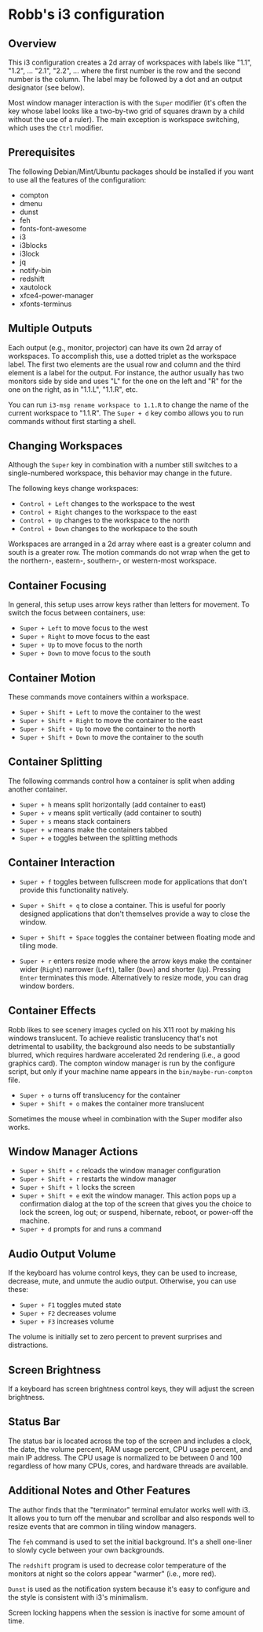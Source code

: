 Robb's i3 configuration
=======================

## Overview

This i3 configuration creates a 2d array of workspaces with labels
like "1.1", "1.2", ... "2.1", "2.2", ... where the first number is the
row and the second number is the column.  The label may be followed by
a dot and an output designator (see below).

Most window manager interaction is with the `Super` modifier (it's
often the key whose label looks like a two-by-two grid of squares
drawn by a child without the use of a ruler).  The main exception is
workspace switching, which uses the `Ctrl` modifier.

## Prerequisites

The following Debian/Mint/Ubuntu packages should be installed if you
want to use all the features of the configuration:

* compton
* dmenu
* dunst
* feh
* fonts-font-awesome
* i3
* i3blocks
* i3lock
* jq
* notify-bin
* redshift
* xautolock
* xfce4-power-manager
* xfonts-terminus

## Multiple Outputs

Each output (e.g., monitor, projector) can have its own 2d array of
workspaces. To accomplish this, use a dotted triplet as the workspace
label. The first two elements are the usual row and column and the
third element is a label for the output. For instance, the author
usually has two monitors side by side and uses "L" for the one on the
left and "R" for the one on the right, as in "1.1.L", "1.1.R", etc.

You can run `i3-msg rename workspace to 1.1.R` to change the name of
the current workspace to "1.1.R". The `Super + d` key combo allows you
to run commands without first starting a shell.

## Changing Workspaces

Although the `Super` key in combination with a number still switches
to a single-numbered workspace, this behavior may change in the
future.

The following keys change workspaces:

* `Control + Left` changes to the workspace to the west
* `Control + Right` changes to the workspace to the east
* `Control + Up` changes to the workspace to the north
* `Control + Down` changes to the workspace to the south

Workspaces are arranged in a 2d array where east is a greater column
and south is a greater row.  The motion commands do not wrap when the
get to the northern-, eastern-, southern-, or western-most workspace.

## Container Focusing

In general, this setup uses arrow keys rather than letters for
movement. To switch the focus between containers, use:

* `Super + Left` to move focus to the west
* `Super + Right` to move focus to the east
* `Super + Up` to move focus to the north
* `Super + Down` to move focus to the south

## Container Motion

These commands move containers within a workspace.

* `Super + Shift + Left` to move the container to the west
* `Super + Shift + Right` to move the container to the east
* `Super + Shift + Up` to move the container to the north
* `Super + Shift + Down` to move the container to the south

## Container Splitting

The following commands control how a container is split when adding
another container.

* `Super + h` means split horizontally (add container to east)
* `Super + v` means split vertically (add container to south)
* `Super + s` means stack containers
* `Super + w` means make the containers tabbed
* `Super + e` toggles between the splitting methods

## Container Interaction

* `Super + f` toggles between fullscreen mode for applications that
  don't provide this functionality natively.
  
* `Super + Shift + q` to close a container. This is useful for poorly
  designed applications that don't themselves provide a way to close
  the window.
  
* `Super + Shift + Space` toggles the container between floating mode
  and tiling mode.
  
* `Super + r` enters resize mode where the arrow keys make the
  container wider (`Right`) narrower (`Left`), taller (`Down`) and
  shorter (`Up`). Pressing `Enter` terminates this mode.
  Alternatively to resize mode, you can drag window borders.
  
## Container Effects

Robb likes to see scenery images cycled on his X11 root by making his
windows translucent. To achieve realistic translucency that's not
detrimental to usability, the background also needs to be
substantially blurred, which requires hardware accelerated 2d
rendering (i.e., a good graphics card).  The compton window manager is
run by the configure script, but only if your machine name appears in
the `bin/maybe-run-compton` file.

* `Super + o` turns off translucency for the container
* `Super + Shift + o` makes the container more translucent

Sometimes the mouse wheel in combination with the Super modifer also
works.

## Window Manager Actions

* `Super + Shift + c` reloads the window manager configuration
* `Super + Shift + r` restarts the window manager
* `Super + Shift + l` locks the screen
* `Super + Shift + e` exit the window manager. This action pops up a
  confirmation dialog at the top of the screen that gives you the
  choice to lock the screen, log out; or suspend, hibernate, reboot,
  or power-off the machine.
* `Super + d` prompts for and runs a command
  
## Audio Output Volume

If the keyboard has volume control keys, they can be used to increase,
decrease, mute, and unmute the audio output.  Otherwise, you can use
these:

* `Super + F1` toggles muted state
* `Super + F2` decreases volume
* `Super + F3` increases volume

The volume is initially set to zero percent to prevent surprises and
distractions.

## Screen Brightness

If a keyboard has screen brightness control keys, they will adjust the
screen brightness.
  
## Status Bar

The status bar is located across the top of the screen and includes a
clock, the date, the volume percent, RAM usage percent, CPU usage
percent, and main IP address.  The CPU usage is normalized to be
between 0 and 100 regardless of how many CPUs, cores, and hardware
threads are available.

## Additional Notes and Other Features

The author finds that the "terminator" terminal emulator works well
with i3. It allows you to turn off the menubar and scrollbar and also
responds well to resize events that are common in tiling window
managers.

The `feh` command is used to set the initial background. It's a shell
one-liner to slowly cycle between your own backgrounds.

The `redshift` program is used to decrease color temperature of the
monitors at night so the colors appear "warmer" (i.e., more red).

`Dunst` is used as the notification system because it's easy to
configure and the style is consistent with i3's minimalism.

Screen locking happens when the session is inactive for some amount of
time.
